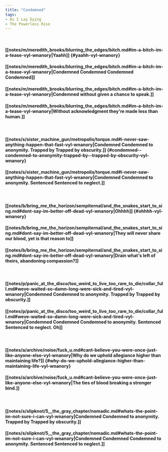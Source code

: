 ```yaml
---
title: "Condemned"
tags:
- As I Lay Dying
- The Powerless Rise
---
```

&nbsp;
#### [[notes/m/meredith_brooks/blurring_the_edges/bitch.md#im-a-bitch-im-a-tease-vyl-wnanory|Yaahh]] {#yaahh-vyl-wnanory}
#### [[notes/m/meredith_brooks/blurring_the_edges/bitch.md#im-a-bitch-im-a-tease-vyl-wnanory|Condemned  Condemned  Condemned  Condemned]]
#### [[notes/m/meredith_brooks/blurring_the_edges/bitch.md#im-a-bitch-im-a-tease-vyl-wnanory|Condemned  without given a chance to speak.]]
#### [[notes/m/meredith_brooks/blurring_the_edges/bitch.md#im-a-bitch-im-a-tease-vyl-wnanory|Without acknowledgment they're made less than human.]]
&nbsp;
#### [[notes/s/sister_machine_gun/metropolis/torque.md#i-never-saw-anything-happen-that-fast-vyl-wnanory|Condemned  Condemned to anonymity. Trapped by  Trapped by obscurity.]] {#condemned--condemned-to-anonymity-trapped-by--trapped-by-obscurity-vyl-wnanory}
#### [[notes/s/sister_machine_gun/metropolis/torque.md#i-never-saw-anything-happen-that-fast-vyl-wnanory|Condemned  Condemned to anonymity. Sentenced  Sentenced to neglect.]]
&nbsp;
#### [[notes/b/bring_me_the_horizon/sempiternal/and_the_snakes_start_to_sing.md#dont-say-im-better-off-dead-vyl-wnanory|Ohhhh]] {#ohhhh-vyl-wnanory}
#### [[notes/b/bring_me_the_horizon/sempiternal/and_the_snakes_start_to_sing.md#dont-say-im-better-off-dead-vyl-wnanory|They will never share our blood, yet is that reason to]]
#### [[notes/b/bring_me_the_horizon/sempiternal/and_the_snakes_start_to_sing.md#dont-say-im-better-off-dead-vyl-wnanory|Drain what's left of theirs, abandoning compassion?]]
&nbsp;
#### [[notes/p/panic_at_the_disco/too_weird_to_live_too_rare_to_die/collar_full.md#weve-waited-so-damn-long-were-sick-and-tired-vyl-wnanory|Condemned  Condemned to anonymity. Trapped by  Trapped by obscurity.]]
#### [[notes/p/panic_at_the_disco/too_weird_to_live_too_rare_to_die/collar_full.md#weve-waited-so-damn-long-were-sick-and-tired-vyl-wnanory|Condemned  Condemned  Condemned to anonymity. Sentenced  Sentenced to neglect. Oh]]
&nbsp;
#### [[notes/a/archive/noise/fuck_u.md#cant-believe-you-were-once-just-like-anyone-else-vyl-wnanory|Why do we uphold allegiance higher than maintaining life?]] {#why-do-we-uphold-allegiance-higher-than-maintaining-life-vyl-wnanory}
#### [[notes/a/archive/noise/fuck_u.md#cant-believe-you-were-once-just-like-anyone-else-vyl-wnanory|The ties of blood breaking a stronger bind.]]
&nbsp;
#### [[notes/s/slipknot/5__the_gray_chapter/nomadic.md#whats-the-point-im-not-sure-i-can-vyl-wnanory|Condemned  Condemned to anonymity. Trapped by  Trapped by obscurity.]]
#### [[notes/s/slipknot/5__the_gray_chapter/nomadic.md#whats-the-point-im-not-sure-i-can-vyl-wnanory|Condemned  Condemned  Condemned to anonymity. Sentenced  Sentenced to neglect.]]
